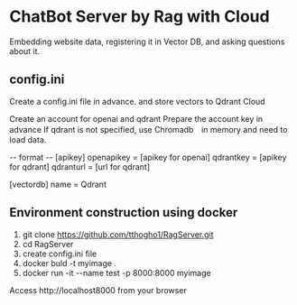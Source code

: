 # ChatBot Server by Rag with Cloud
Embedding website data, registering it in Vector DB, and asking questions about it.

## config.ini
Create a config.ini file in advance. and store vectors to Qdrant Cloud

Create an account for openai and qdrant Prepare the account key in advance
If qdrant is not specified, use Chromadb　in memory and need to load data.

-- format --
[apikey]
openapikey = [apikey for openai]
qdrantkey = [apikey for qdrant]
qdranturl = [url for qdrant]

[vectordb]
name = Qdrant

## Environment construction using docker

1. git clone https://github.com/tthogho1/RagServer.git
2. cd RagServer
3. create config.ini file  
4. docker buld -t myimage .
5. docker run -it --name test -p 8000:8000 myimage

Access http://localhost8000 from your browser
